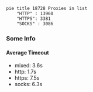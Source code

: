 
```mermaid
pie title 18728 Proxies in list
    "HTTP" : 13960
    "HTTPS": 3381
    "SOCKS" : 3086
```

### Some Info
#### Average Timeout

- mixed: 3.6s
- http: 1.7s
- https: 7.5s
- socks: 6.3s